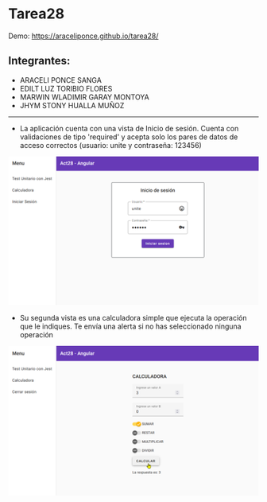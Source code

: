 # Tarea28

Demo: <https://araceliponce.github.io/tarea28/>

## Integrantes:

- ARACELI PONCE SANGA
- EDILT LUZ TORIBIO FLORES
- MARWIN WLADIMIR GARAY MONTOYA
- JHYM STONY HUALLA MUÑOZ

---

- La aplicación cuenta con una vista de Inicio de sesión. Cuenta con validaciones de tipo 'required' y acepta solo los pares de datos de acceso correctos (usuario: unite y contraseña: 123456)

![](./src/assets/280.png)

- Su segunda vista es una calculadora simple que ejecuta la operación que le indiques. Te envía una alerta si no has seleccionado ninguna operación

![](./src/assets/281.png)
